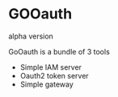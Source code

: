 # GOOauth


alpha version 

GoOauth is a bundle of 3 tools 

- Simple IAM server 
- Oauth2 token server 
- Simple gateway 


